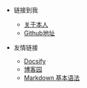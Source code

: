 <!-- _navbar.md -->

* 链接到我
  * [关于本人](https://wmhxx.cn) 
  * [Github地址](https://github.com/wmhxx)


* 友情链接
  * [Docsify](https://docsify.js.org/#/)
  * [博客园](https://www.cnblogs.com/)
  * [Markdown 基本语法](https://markdown.com.cn/basic-syntax/)

